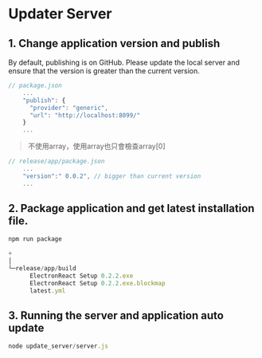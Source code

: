 # Updater Server

## 1. Change application version and publish
By default, publishing is on GitHub. Please update the local server and ensure that the version is greater than the current version.

```js
// package.json
    ...
    "publish": {
      "provider": "generic",
      "url": "http://localhost:8099/"
    }
    ...
```
> 不使用array，使用array也只會檢查array[0]

```js
// release/app/package.json
    ...
    "version":" 0.0.2", // bigger than current version
    ...
```

## 2. Package application and get latest installation file.
```cmd
npm run package
```

```js
+
│  
└─release/app/build
      ElectronReact Setup 0.2.2.exe
      ElectronReact Setup 0.2.2.exe.blockmap        
      latest.yml
```

## 3. Running the server and application auto update
```js
node update_server/server.js 
```

